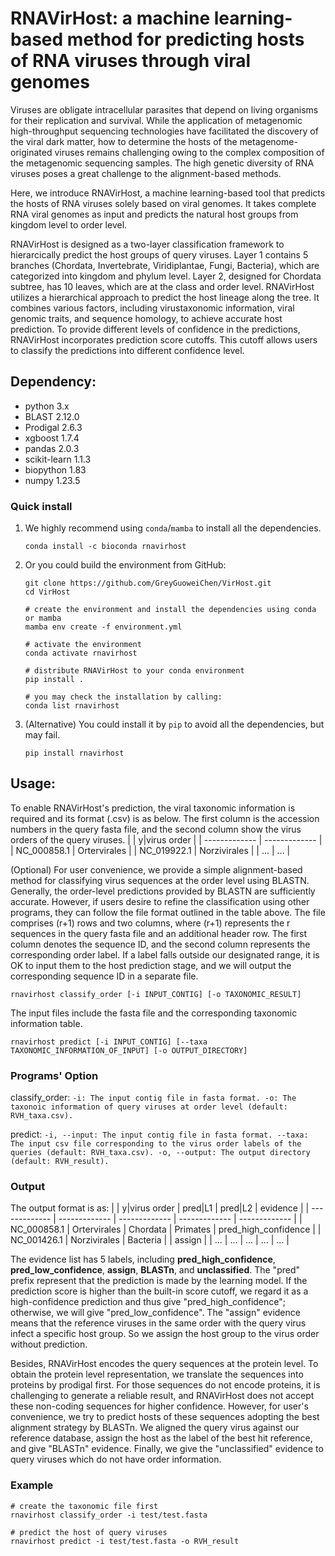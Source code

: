 # RNAVirHost: a machine learning-based method for predicting hosts of RNA viruses through viral genomes



Viruses are obligate intracellular parasites that depend on living organisms for their replication and survival. While the application of metagenomic high-throughput sequencing technologies have facilitated the discovery of the viral dark matter, how to determine the hosts of the metagenome-originated viruses remains challenging owing to the complex composition of the metagenomic sequencing samples. The high genetic diversity of RNA viruses poses a great challenge to the alignment-based methods.

Here, we introduce RNAVirHost, a machine learning-based tool that predicts the hosts of RNA viruses solely based on viral genomes. It takes complete RNA viral genomes as input and predicts the natural host groups from kingdom level to order level. 

RNAVirHost is designed as a two-layer classification framework to hierarcically predict the host groups of query viruses. Layer 1 contains 5 branches (Chordata, Invertebrate, Viridiplantae, Fungi, Bacteria), which are categorized into kingdom and phylum level. Layer 2, designed for Chordata subtree, has 10 leaves, which are at the class and order level. RNAVirHost utilizes a hierarchical approach to predict the host lineage along the tree. It combines various factors, including virustaxonomic information, viral genomic traits, and sequence homology, to achieve accurate host prediction. To provide different levels of confidence in the predictions, RNAVirHost incorporates prediction score cutoffs. This cutoff allows users to classify the predictions into different confidence level.

## Dependency:
* python 3.x
* BLAST 2.12.0
* Prodigal 2.6.3
* xgboost 1.7.4
* pandas 2.0.3
* scikit-learn 1.1.3
* biopython 1.83
* numpy 1.23.5

### Quick install
1) We highly recommend using `conda`/`mamba` to install all the dependencies. 
    ```
    conda install -c bioconda rnavirhost
    ```

2) Or you could build the environment from GitHub:
    ```
    git clone https://github.com/GreyGuoweiChen/VirHost.git
    cd VirHost
    
    # create the environment and install the dependencies using conda or mamba
    mamba env create -f environment.yml
    
    # activate the environment
    conda activate rnavirhost
    
    # distribute RNAVirHost to your conda environment
    pip install .
    
    # you may check the installation by calling:
    conda list rnavirhost
    ```

3) (Alternative) You could install it by `pip` to avoid all the dependencies, but may fail.
   ```
   pip install rnavirhost
   ```


## Usage:
To enable RNAVirHost's prediction, the viral taxonomic information is required and its format (.csv) is as below. The first column is the accession numbers in the query fasta file, and the second column show the virus orders of the query viruses.
|   | y\|virus order |
| ------------- | ------------- |
| NC_000858.1 | Ortervirales  |
| NC_019922.1  | Norzivirales  |
| ...  | ...  |

(Optional) For user convenience, we provide a simple alignment-based method for classifying virus sequences at the order level using BLASTN. Generally, the order-level predictions provided by BLASTN are sufficiently accurate. However, if users desire to refine the classification using other programs, they can follow the file format outlined in the table above. The file comprises (r+1) rows and two columns, where (r+1) represents the r sequences in the query fasta file and an additional header row. The first column denotes the sequence ID, and the second column represents the corresponding order label. If a label falls outside our designated range, it is OK to input them to the host prediction stage, and we will output the corresponding sequence ID in a separate file.
```
rnavirhost classify_order [-i INPUT_CONTIG] [-o TAXONOMIC_RESULT]
```

The input files include the fasta file and the corresponding taxonomic information table.
```
rnavirhost predict [-i INPUT_CONTIG] [--taxa TAXONOMIC_INFORMATION_OF_INPUT] [-o OUTPUT_DIRECTORY]
```

### Programs' Option
classify_order:
    ```
    -i: The input contig file in fasta format.
    -o: The taxonoic information of query viruses at order level (default: RVH_taxa.csv).
    ```

predict:
    ```
    -i, --input: The input contig file in fasta format.
    --taxa: The input csv file corresponding to the virus order labels of the queries (default: RVH_taxa.csv).
    -o, --output: The output directory (default: RVH_result).
    ```

### Output
The output format is as:
|   | y\|virus order | pred\|L1 | pred\|L2 | evidence |
| ------------- | ------------- | ------------- | ------------- | ------------- |
| NC_000858.1 | Ortervirales  | Chordata | Primates | pred_high_confidence |
| NC_001426.1  | Norzivirales  | Bacteria |  | assign |
| ...  | ...  | ...  | ...  | ...  |

The evidence list has 5 labels, including **pred_high_confidence**, **pred_low_confidence**, **assign**, **BLASTn**, and **unclassified**. The "pred" prefix represent that the prediction is made by the learning model. If the prediction score is higher than the built-in score cutoff, we regard it as a high-confidence prediction and thus give "pred_high_confidence"; otherwise, we will give "pred_low_confidence". The "assign" evidence means that the reference viruses in the same order with the query virus infect a specific host group. So we assign the host group to the virus order without prediction.

Besides, RNAVirHost encodes the query sequences at the protein level. To obtain the protein level representation, we translate the sequences into proteins by prodigal first. For those sequences do not encode proteins, it is challenging to generate a reliable result, and RNAVirHost does not accept these non-coding sequences for higher confidence. However, for user's convenience, we try to predict hosts of these sequences adopting the best alignment strategy by BLASTn. We aligned the query virus against our reference database, assign the host as the label of the best hit reference, and give "BLASTn" evidence. Finally, we give the "unclassified" evidence to query viruses which do not have order information.




### Example
```
# create the taxonomic file first
rnavirhost classify_order -i test/test.fasta 

# predict the host of query viruses
rnavirhost predict -i test/test.fasta -o RVH_result
```



